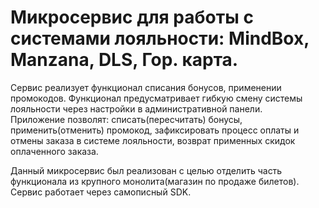 # Микросервис для работы с системами лояльности: MindBox, Manzana, DLS, Гор. карта. 

Сервис реализует функционал списания бонусов, применении промокодов. Функционал предусматривает гибкую смену системы лояльности через настройки в административной панели.    
Приложение позволят: списать(пересчитать) бонусы, применить(отменить) промокод, зафиксировать процесс оплаты и отмены заказа в системе лояльности, возврат применных скидок оплаченного заказа.

Данный микросервис был реализован с целью отделить часть функционала из крупного монолита(магазин по продаже билетов). Сервис работает через самописный SDK.

